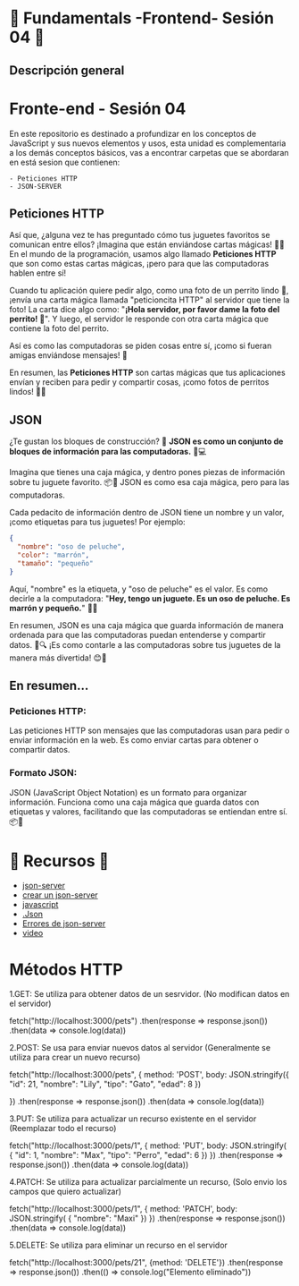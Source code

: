# 🧪 Fundamentals -Frontend- Sesión 04  🧪

## Descripción general 

# Fronte-end - Sesión 04

En este repositorio es destinado a profundizar en los conceptos de JavaScript y sus nuevos elementos y usos, esta unidad es complementaria a los demás conceptos básicos, vas a encontrar  carpetas que se abordaran en está sesion que contienen:

    - Peticiones HTTP
    - JSON-SERVER

## Peticiones HTTP

Así que, ¿alguna vez te has preguntado cómo tus juguetes favoritos se comunican entre ellos? ¡Imagina que están enviándose cartas mágicas! 📨✨ En el mundo de la programación, usamos algo llamado **Peticiones HTTP** que son como estas cartas mágicas, ¡pero para que las computadoras hablen entre sí!

Cuando tu aplicación quiere pedir algo, como una foto de un perrito lindo 🐶, ¡envía una carta mágica llamada "peticioncita HTTP" al servidor que tiene la foto! La carta dice algo como: "**¡Hola servidor, por favor dame la foto del perrito! 📸**". Y luego, el servidor le responde con otra carta mágica que contiene la foto del perrito.

Así es como las computadoras se piden cosas entre sí, ¡como si fueran amigas enviándose mensajes! 🚀

En resumen, las **Peticiones HTTP** son cartas mágicas que tus aplicaciones envían y reciben para pedir y compartir cosas, ¡como fotos de perritos lindos! 💌🐾

## JSON

¿Te gustan los bloques de construcción? 🧱 **JSON es como un conjunto de bloques de información para las computadoras.** 🤖💻

Imagina que tienes una caja mágica, y dentro pones piezas de información sobre tu juguete favorito. 📦🚂 JSON es como esa caja mágica, pero para las computadoras.

Cada pedacito de información dentro de JSON tiene un nombre y un valor, ¡como etiquetas para tus juguetes! Por ejemplo:

```json
{
  "nombre": "oso de peluche",
  "color": "marrón",
  "tamaño": "pequeño"
}
```

Aquí, "nombre" es la etiqueta, y "oso de peluche" es el valor. Es como decirle a la computadora: "**Hey, tengo un juguete. Es un oso de peluche. Es marrón y pequeño.**" 🧸🌈

En resumen, JSON es una caja mágica que guarda información de manera ordenada para que las computadoras puedan entenderse y compartir datos. 🎁🔍 ¡Es como contarle a las computadoras sobre tus juguetes de la manera más divertida! 😊🚀

## En resumen...

### Peticiones HTTP:

Las peticiones HTTP son mensajes que las computadoras usan para pedir o enviar información en la web. Es como enviar cartas para obtener o compartir datos.

### Formato JSON:

JSON (JavaScript Object Notation) es un formato para organizar información. Funciona como una caja mágica que guarda datos con etiquetas y valores, facilitando que las computadoras se entiendan entre sí. 📦💬

# 🧪 Recursos  🧪
- [json-server](https://www.npmjs.com/package/json-server)
- [crear un json-server](https://sigdeletras.com/2020/crear-una-fake-reat-api-con-json-server-copy/)
- [javascript ](https://lenguajejs.com/javascript/)
- [.Json](https://jsonplaceholder.typicode.com/photos?_limit=10)
- [Errores de json-server](https://www.blai.blog/2019/05/habilitar-ejecucion-de-archivos-ps1-en.html)
- [video](https://egghead.io/lessons/javascript-creating-demo-apis-with-json-server)


# Métodos HTTP

1.GET: Se utiliza para obtener datos de un sesrvidor. (No modifican datos en el servidor)

fetch("http://localhost:3000/pets")
.then(response => response.json())
.then(data => console.log(data))



2.POST: Se usa para enviar nuevos datos al servidor (Generalmente se utiliza para crear un nuevo recurso)

fetch("http://localhost:3000/pets", {
  method: 'POST',
  body: JSON.stringify({ "id": 21, "nombre": "Lily", "tipo": "Gato", "edad": 8 })

  })
.then(response => response.json())
.then(data => console.log(data))


3.PUT: Se utiliza para actualizar un recurso existente en el servidor (Reemplazar todo el recurso)


fetch("http://localhost:3000/pets/1", {
  method: 'PUT',
  body: JSON.stringify( { "id": 1, "nombre": "Max", "tipo": "Perro", "edad": 6 })
  })
.then(response => response.json())
.then(data => console.log(data))



4.PATCH: Se utiliza para actualizar parcialmente un recurso, (Solo envio los campos que quiero actualizar)

fetch("http://localhost:3000/pets/1", {
  method: 'PATCH',
  body: JSON.stringify( { "nombre": "Maxi" })
  })
.then(response => response.json())
.then(data => console.log(data))


5.DELETE: Se utiliza para eliminar un recurso en el servidor

fetch("http://localhost:3000/pets/21", {method: 'DELETE'})
.then(response => response.json())
.then(() => console.log("Elemento eliminado"))
